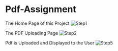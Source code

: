 # Pdf-Assignment

The Home Page of this Project
![Step1](https://github.com/SonaSreedhar907/Pdf-Assignment/assets/117377186/a6fbec2a-1110-41d1-9107-7daca8481347)

The PDF Uploading Page
![Step2](https://github.com/SonaSreedhar907/Pdf-Assignment/assets/117377186/8684ff33-22d5-40b6-a04d-ae897e281bd0)

 Pdf is Uploaded and Displayed to the User
![Step5](https://github.com/SonaSreedhar907/Pdf-Assignment/assets/117377186/a8ad0aae-9f32-441f-99b7-87d23b7a7b3b)



